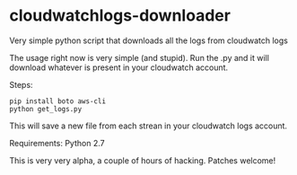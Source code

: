 # cloudwatchlogs-downloader
Very simple python script that downloads all the logs from cloudwatch logs

The usage right now is very simple (and stupid). Run the .py and it will download whatever is present in your cloudwatch account. 

Steps:
```
pip install boto aws-cli
python get_logs.py
```

This will save a new file from each strean in your cloudwatch logs account. 


Requirements: Python 2.7

This is very very alpha, a couple of hours of hacking. Patches welcome!
